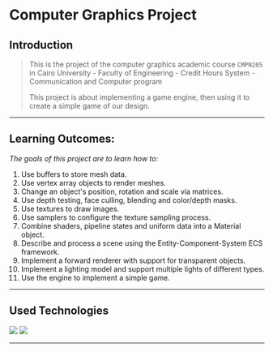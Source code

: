 # Computer Graphics Project

## Introduction

> This is the project of the computer graphics academic course `CMPN205` in Cairo University - Faculty of Engineering - Credit Hours System - Communication and Computer program
>
> This project is about implementing a game engine, then using it to create a simple game of our design.		

***

## Learning Outcomes:

*The goals of this project are to learn how to:* 

1. Use buffers to store mesh data. 
2. Use vertex array objects to render meshes. 
3. Change an object's position, rotation and scale via matrices. 
4. Use depth testing, face culling, blending and color/depth masks. 
5. Use textures to draw images. 
6. Use samplers to configure the texture sampling process. 
7. Combine shaders, pipeline states and uniform data into a Material object. 
8. Describe and process a scene using the Entity-Component-System ECS framework. 
9. Implement a forward renderer with support for transparent objects. 
10. Implement a lighting model and support multiple lights of different types. 
11. Use the engine to implement a simple game.

***

## Used Technologies

<img src="https://img.shields.io/badge/c++-%2300599C.svg?style=for-the-badge&logo=c%2B%2B&logoColor=white">	<img src="https://img.shields.io/badge/OpenGL-%23FFFFFF.svg?style=for-the-badge&logo=opengl">

***

